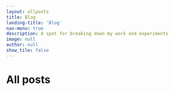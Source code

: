```yaml
---
layout: allposts
title: Blog
landing-title: 'Blog'
nav-menu: true
description: A spot for breaking down my work and experiments
image: null
author: null
show_tile: false
---
```


<h1>All posts</h1>

